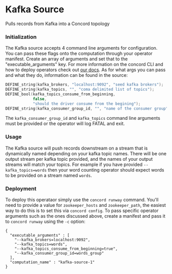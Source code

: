 # Kafka Source
Pulls records from Kafka into a Concord topology

### Initialization

The Kafka source accepts 4 command line arguments for configuration. You can pass
these flags onto the computation through your operator manifest. Create an array of
arguments and set that to the "executable_arguments" key. For more information on
the concord CLI and how to deploy operators check out
[our docs](http://concord.io/docs/tutorials/cli.html#computation-json-manifest).
As for what args you can pass and what they do, information can be found in the source:

```cpp
DEFINE_string(kafka_brokers, "localhost:9092", "seed kafka brokers");
DEFINE_string(kafka_topics, "", "coma delimited list of topics");
DEFINE_bool(kafka_topics_consume_from_beginning,
			false,
			"should the driver consume from the begining");
DEFINE_string(kafka_consumer_group_id, "", "name of the consumer group");
```

The `kafka_consumer_group_id` and `kafka_topics` command line arguments must be provided
or the operator will log FATAL and exit.

### Usage

The Kafka source will push records downstream on a stream that is dynamically named depending
on your kafka topic names. There will be one output stream per kafka topic provided, and the
names of your output streams will match your topics. For example if you have provided
`--kafka_topics=words` then your word counting operator should expect words to be provided
on a stream named `words`.

### Deployment

To deploy this operataor simply use the `concord runway` command. You'll need to provide
a value for `zookeeper_hosts` and `zookeeper_path`, the easiest way to do this is to set
this via `concord config`. To pass specific operator arguments such as the ones discussed
above, create a manifest and pass it to `concord runway` using the `-c` option:

```
{
  "executable_arguments" : [
	"--kafka_brokers=localhost:9092",
	"--kafka_topics=words",
	"--kafka_topics_consume_from_beginning=true",
	"--kafka_consumer_group_id=words_group"
  ],
  "computation_name" : "kafka-source-1"
}
```

